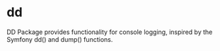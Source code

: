 # dd
DD Package provides functionality for console logging, inspired by the Symfony dd() and dump() functions.


